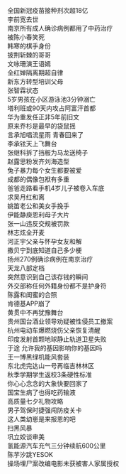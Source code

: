 全国新冠疫苗接种剂次超18亿  
李前宽去世  
南京所有成人确诊病例都用了中药治疗  
被陈小春笑死  
韩寒的棋手身份  
披荆斩棘的哥哥  
文咏珊演王语嫣  
全红婵隔离期超自律  
新东方转型培训父母  
张智霖状态  
5岁男孩在小区游泳池3分钟溺亡  
塔利班或90天内攻占阿富汗首都  
华为重发任正非5年前旧文  
原来乔杉是最早的袋鼠摇  
言承旭唱流星雨 青春回来了  
李承铉天上飞舞台  
张继科拆了挡板为马龙送椅子  
赵露思粉发齐刘海造型  
兔子暴力每个女生都要被爱  
成都的偶像包袱有多重  
爸爸走路看手机4岁儿子被卷入车底  
求吴月红和离  
姚笛老公和美女手挽手  
伊能静庾恩利母子大片  
张一山违反交规被罚款  
林志炫全开麦  
河正宇父亲与怀孕女友和解  
撒贝宁到底知道自己多少梗  
扬州270例确诊病例在南京治疗  
天龙八部定档  
突然意识到自己该存钱的瞬间  
外交部称任何外籍身份都不是护身符  
陈露和闺蜜的合照  
肯德基APP崩了  
黄贯中不再犹豫舞台  
贵州国台酒业领导劝疑被性侵员工撤案  
杭州电动车爆燃烧伤父亲恢复清醒  
印度发射首颗地球静止轨道卫星失败  
于途 允许我的基因影响你的基因吗  
王一博黑绿机能风套装  
东北虎完达山一号再临吉林林区  
秋季学期学生返校3条硬性标准  
你心心念念的大象快要回家了  
国宝生病了也得吃药输液  
高质量七夕礼物攻略  
男子驾保时捷强闯防疫关卡  
这人类幼崽是来报恩的吧  
扫黑风暴  
巩立姣谈审美  
氢能源汽车充气三分钟续航600公里  
陈芋汐跳YESOK  
操场埋尸案改编电影未获被害人家属授权  
